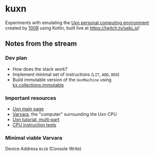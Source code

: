 # kuxn
Experiments with emulating the [Uxn personal computing environment](https://100r.co/site/uxn.html) created by [100R](https://100r.co/site/about_us.html) using Kotlin, built live at https://twitch.tv/sebi_io!


## Notes from the stream

### Dev plan

- How does the stack work?
- Implement minimal set of instructions (`LIT`, `ADD`, `DEO`)
- Build immutable version of the `UxnMachine` using [kx.collections.immutable](https://github.com/Kotlin/kotlinx.collections.immutable)

### Important resources

- [Uxn main page](https://100r.co/site/uxn.html)
- [Varvara](https://wiki.xxiivv.com/site/varvara.html), the "computer" surrounding the Uxn CPU
- [Uxn tutorial, multi-part](https://compudanzas.net/uxn_tutorial_day_1.html)
- [CPU instruction tests](https://github.com/DeltaF1/uxn-instruction-tests)

### Minimal viable Varvara
Device Address `0x18` (Console Write)